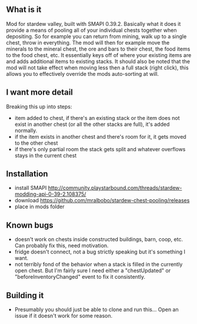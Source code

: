 ## What is it
Mod for stardew valley, built with SMAPI 0.39.2.
Basically what it does it provide a means of pooling all of your individual chests together when depositing. So for example you can return from mining, walk up to a single chest, throw in everything. The mod will then for example move the minerals to the mineral chest, the ore and bars to their chest, the food items to the food chest, etc. It essentially keys off of where your existing items are and adds additional items to existing stacks. It should also be noted that the mod will not take effect when moving less then a full stack (right click), this allows you to effectively override the mods auto-sorting at will.

## I want more detail
Breaking this up into steps:
* item added to chest, if there's an existing stack or the item does not exist in another chest (or all the other stacks are full), it's added normally.
* if the item exists in another chest and there's room for it, it gets moved to the other chest
* if there's only partial room the stack gets split and whatever overflows stays in the current chest

## Installation
* install SMAPI http://community.playstarbound.com/threads/stardew-modding-api-0-39-2.108375/
* download https://github.com/mralbobo/stardew-chest-pooling/releases
* place in mods folder

## Known bugs
* doesn't work on chests inside constructed buildings, barn, coop, etc. Can probably fix this, need motivation.
* fridge doesn't connect, not a bug strictly speaking but it's something I want.
* not terribly fond of the behavior when a stack is filled in the currently open chest. But I'm fairly sure I need either a "chestUpdated" or "beforeInventoryChanged" event to fix it consistently.

## Building it
* Presumably you should just be able to clone and run this... Open an issue if it doesn't work for some reason.
